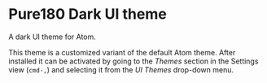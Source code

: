 # Pure180 Dark UI theme

A dark UI theme for Atom.

This theme is a customized variant of the default Atom theme. After installed it can be activated by going to
the _Themes_ section in the Settings view (`cmd-,`) and selecting it from the
_UI Themes_ drop-down menu.
